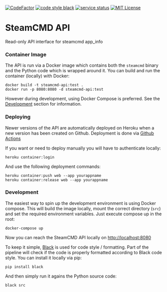 [![CodeFactor](https://www.codefactor.io/repository/github/steamcmd/api/badge)](https://www.codefactor.io/repository/github/steamcmd/api)
[![code style black](https://img.shields.io/badge/code%20style-black-000000.svg)](https://github.com/python/black)
[![service status](https://img.shields.io/static/v1?label=service&message=status&color=blue)](https://status.steamcmd.net)
[![MIT License](https://img.shields.io/badge/license-MIT-blue.svg)](LICENSE)

# SteamCMD API

Read-only API interface for steamcmd app_info

### Container Image

The API is run via a Docker image which contains both the `steamcmd` binary and
the Python code which is wrapped around it. You can build and run the container
(locally) with Docker:
```
docker build -t steamcmd-api:test .
docker run -p 8080:8080 -d steamcmd-api:test
```
However during development, using Docker Compose is preferred.
See the [Development](#development) section for information.

### Deploying

Newer versions of the API are automatically deployed on Heroku when a new version
has been created on Github. Deployment is done via [Github Actions](https://github.com/steamcmd/api/actions)

If you want or need to deploy manually you will have to authenticate locally:
```
heroku container:login
```
And use the following deployment commands:
```
heroku container:push web --app yourappname
heroku container:release web --app yourappname
```

### Development

The easiest way to spin up the development environment is using Docker compose.
This will build the image locally, mount the correct directory (`src`) and set
the required environment variables. Just execute compose up in the root:
```
docker-compose up
```
Now you can reach the SteamCMD API locally on [http://localhost:8080](http://localhost:8080)

To keep it simple, [Black](https://github.com/python/black) is used for code style / formatting. Part of the pipeline
will check if the code is properly formatted according to Black code style. You can install it locally via pip:
```
pip install black
```
And then simply run it agains the Python source code:
```
black src
```
